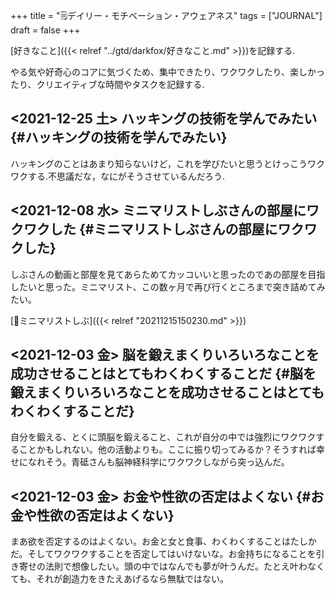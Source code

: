 +++
title = "🗒デイリー・モチベーション・アウェアネス"
tags = ["JOURNAL"]
draft = false
+++

[好きなこと]({{< relref "../gtd/darkfox/好きなこと.md" >}})を記録する.

やる気や好奇心のコアに気づくため、集中できたり、ワクワクしたり、楽しかったり、クリエイティブな時間やタスクを記録する.


## <span class="timestamp-wrapper"><span class="timestamp">&lt;2021-12-25 土&gt; </span></span> ハッキングの技術を学んでみたい {#ハッキングの技術を学んでみたい}

ハッキングのことはあまり知らないけど，これを学びたいと思うとけっこうワクワクする.不思議だな，なにがそうさせているんだろう.


## <span class="timestamp-wrapper"><span class="timestamp">&lt;2021-12-08 水&gt; </span></span> ミニマリストしぶさんの部屋にワクワクした {#ミニマリストしぶさんの部屋にワクワクした}

しぶさんの動画と部屋を見てあらためてカッコいいと思ったのであの部屋を目指したいと思った。ミニマリスト、この数ヶ月で再び行くところまで突き詰めてみたい。

[👨ミニマリストしぶ]({{< relref "20211215150230.md" >}})


## <span class="timestamp-wrapper"><span class="timestamp">&lt;2021-12-03 金&gt; </span></span> 脳を鍛えまくりいろいろなことを成功させることはとてもわくわくすることだ {#脳を鍛えまくりいろいろなことを成功させることはとてもわくわくすることだ}

自分を鍛える、とくに頭脳を鍛えること、これが自分の中では強烈にワクワクすることかもしれない。他の活動よりも。ここに振り切ってみるか？そうすれば幸せになれそう。青砥さんも脳神経科学にワクワクしながら突っ込んだ。


## <span class="timestamp-wrapper"><span class="timestamp">&lt;2021-12-03 金&gt; </span></span> お金や性欲の否定はよくない {#お金や性欲の否定はよくない}

まあ欲を否定するのはよくない。お金と女と食事、わくわくすることはたしかだ。そしてワクワクすることを否定してはいけないな。お金持ちになることを引き寄せの法則で想像したい。頭の中ではなんでも夢が叶うんだ。たとえ叶わなくても、それが創造力をきたえあげるなら無駄ではない。
